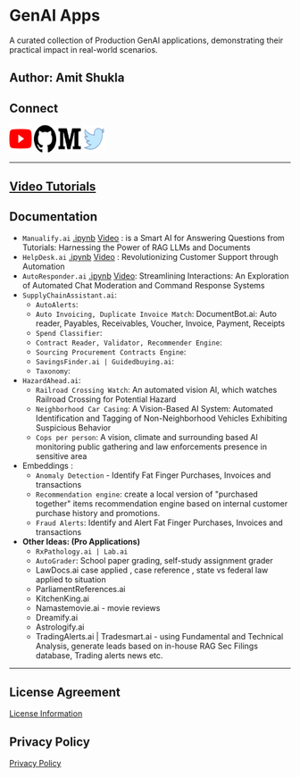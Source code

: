 # GenAI Apps

A curated collection of Production GenAI applications, demonstrating their practical impact in real-world scenarios.

## Author: Amit Shukla

## Connect

[<img src="https://github.com/AmitXShukla/AmitXShukla.github.io/blob/master/assets/icons/youtube.svg" width=40 height=50>](https://youtube.com/@Amit.Shukla)
[<img src="https://github.com/AmitXShukla/AmitXShukla.github.io/blob/master/assets/icons/github.svg" width=40 height=50>](https://github.com/AmitXShukla)
[<img src="https://github.com/AmitXShukla/AmitXShukla.github.io/blob/master/assets/icons/medium.svg" width=40 height=50>](https://medium.com/@Amit-Shukla)
[<img src="https://github.com/AmitXShukla/AmitXShukla.github.io/blob/master/assets/icons/twitter_1.svg" width=40 height=50>](https://twitter.com/ashuklax)

---
## [Video Tutorials](https://youtube.com/@Amit.Shukla)

## Documentation

- `Manualify.ai` [.ipynb](./Manualify/src/Manualify.ipynb) [Video](https://youtube.com/@Amit.Shukla)
    : is a Smart AI for Answering Questions from Tutorials: Harnessing the Power of RAG LLMs and Documents
- `HelpDesk.ai` [.ipynb](./HelpDesk/src/HelpDesk.ipynb) [Video](https://youtube.com/@Amit.Shukla) : Revolutionizing Customer Support through Automation
- `AutoResponder.ai` [.ipynb](GenAI\AutoResponder\src\AutoResponder.ipynb) [Video](https://youtube.com/@Amit.Shukla): Streamlining Interactions: An Exploration of Automated Chat Moderation and Command Response Systems
- `SupplyChainAssistant.ai`:
    - `AutoAlerts`:
    - `Auto Invoicing, Duplicate Invoice Match`: DocumentBot.ai: Auto reader, Payables, Receivables, Voucher, Invoice, Payment, Receipts
    - `Spend Classifier`:
    - `Contract Reader, Validator, Recommender Engine`:
    - `Sourcing Procurement Contracts Engine`:
    - `SavingsFinder.ai | Guidedbuying.ai`:
    - `Taxonomy`:
- `HazardAhead.ai`:
    - `Railroad Crossing Watch`: An automated vision AI, which watches Railroad Crossing for Potential Hazard
    - `Neighborhood Car Casing`: A Vision-Based AI System: Automated Identification and Tagging of Non-Neighborhood Vehicles Exhibiting Suspicious Behavior
    - `Cops per person`: A vision, climate and surrounding based AI monitoring public gathering and law enforcements presence in sensitive area
- Embeddings :
    - `Anomaly Detection` - Identify Fat Finger Purchases, Invoices and transactions
    - `Recommendation engine`: create a local version of "purchased together" items recommendation engine based on internal customer purchase history and promotions.
    - `Fraud Alerts`:  Identify and Alert Fat Finger Purchases, Invoices and transactions
- **Other Ideas: (Pro Applications)**
    - `RxPathology.ai | Lab.ai`
    - `AutoGrader`: School paper grading, self-study assignment grader
    - LawDocs.ai case applied , case reference , state vs federal law applied to situation 
    - ParliamentReferences.ai
    - KitchenKing.ai
    - Namastemovie.ai - movie reviews
    - Dreamify.ai
    - Astrologify.ai
    - TradingAlerts.ai | Tradesmart.ai - using Fundamental and Technical Analysis, generate leads based on in-house RAG Sec Filings database, Trading alerts news etc.

---

## License Agreement

[License Information](https://github.com/AmitXShukla/GenAI/blob/master/LICENSE)

## Privacy Policy

[Privacy Policy](https://github.com/AmitXShukla/GenAI/blob/master/LICENSE)
